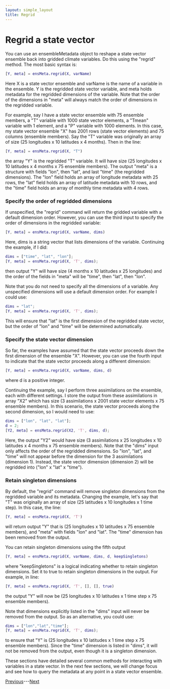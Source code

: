 ```yaml
---
layout: simple_layout
title: Regrid
---
```


# Regrid a state vector

You can use an ensembleMetadata object to reshape a state vector ensemble back into gridded climate variables. Do this using the "regrid" method. The most basic syntax is:
```matlab
[Y, meta] = ensMeta.regrid(X, varName)
```
Here X is a state vector ensemble and varName is the name of a variable in the ensemble. Y is the regridded state vector variable, and meta holds metadata for the regridded dimensions of the variable. Note that the order of the dimensions in "meta" will always match the order of dimensions in the regridded variable.

For example, say I have a state vector ensemble with 75 ensemble members, a "T" variable with 1000 state vector elements, a "Tmean" variable with 1 element, and a "P" variable with 1000 elements. In this case, my state vector ensemble "X" has 2001 rows (state vector elements) and 75 columns (ensemble members). Say the "T" variable was originally an array of size (25 longitudes x 10 latitudes x 4 months). Then in the line:
```matlab
[Y, meta] = ensMeta.regrid(X, "T")
```
the array "Y" is the regridded "T" variable. It will have size (25 longitudes x 10 latitudes x 4 months x 75 ensemble members). The output "meta" is a structure with fields "lon", then "lat", and last "time" (the regridded dimensions). The "lon" field holds an array of longitude metadata with 25 rows, the "lat" field holds an array of latitude metadata with 10 rows, and the "time" field holds an array of monthly time metadata with 4 rows.

### Specify the order of regridded dimensions
If unspecified, the "regrid" command will return the gridded variable with a default dimension order. However, you can use the third input to specify the order of dimensions in the regridded variable:
```matlab
[Y, meta] = ensMeta.regrid(X, varName, dims)
```
Here, dims is a string vector that lists dimensions of the variable. Continuing the example, if I did:
```matlab
dims = ["time", "lat", "lon"];
[Y, meta] = ensMeta.regrid(X, 'T', dims);
```
then output "Y" will have size (4 months x 10 latitudes x 25 longitudes) and the order of the fields in "meta" will be "time", then "lat", then "lon".

Note that you do not need to specify all the dimensions of a variable. Any unspecified dimensions will use a default dimension order. For example I could use:
```matlab
dims = "lat";
[Y, meta] = ensMeta.regrid(X, 'T', dims);
```
This will ensure that "lat" is the first dimension of the regridded state vector, but the order of "lon" and "time" will be determined automatically.

### Specify the state vector dimension
So far, the examples have assumed that the state vector proceeds down the first dimension of the ensemble "X". However, you can use the fourth input to indicate that the state vector proceeds along a different dimension:
```matlab
[Y, meta] = ensMeta.regrid(X, varName, dims, d)
```
where d is a positive integer.

Continuing the example, say I perform three assimilations on the ensemble, each with different settings. I store the output from these assimilations in array "X2" which has size (3 assimilations x 2001 state vector elements x 75 ensemble members). In this scenario, the state vector proceeds along the second dimension, so I would need to use:
```matlab
dims = ["lon", "lat", "lat"];
d = 2;
[Y2, meta] = ensMeta.regrid(X2, 'T', dims, d);
```
Here, the output "Y2" would have size (3 assimilations x 25 longitudes x 10 latitudes x 4 months x 75 ensemble members). Note that the "dims" input only affects the order of the regridded dimensions. So "lon", "lat", and "time" will not appear before the dimension for the 3 assimilations (dimension 1). Instead, the state vector dimension (dimension 2) will be regridded into ("lon" x "lat" x "time").

### Retain singleton dimensions
By default, the "regrid" command will remove singleton dimensions from the regridded variable and its metadata. Changing the example, let's say that "T" was originally an array of size (25 latitudes x 10 longitudes x 1 time step). In this case, the line:
```matlab
[Y, meta] = ensMeta.regrid(X, 'T')
```
will return output "Y" that is (25 longitudes x 10 latitudes x 75 ensemble members), and "meta" with fields "lon" and "lat". The "time" dimension has been removed from the output.

You can retain singleton dimensions using the fifth output
```matlab
[Y, meta] = ensMeta.regrid(X, varName, dims, d, keepSingletons)
```
where "keepSingletons" is a logical indicating whether to retain singleton dimensions. Set it to true to retain singleton dimensions in the output. For example, in line:
```matlab
[Y, meta] = ensMeta.regrid(X, 'T', [], [], true)
```
the output "Y" will now be (25 longitudes x 10 latitudes x 1 time step x 75 ensemble members).

Note that dimensions explicitly listed in the "dims" input will never be removed from the output. So as an alternative, you could use:
```matlab
dims = ["lon","lat","time"];
[Y, meta] = ensMeta.regrid(X, 'T', dims);
```
to ensure that "Y" is (25 longitudes x 10 latitudes x 1 time step x 75 ensemble members). Since the "time" dimension is listed in "dims", it will not be removed from the output, even though it is a singleton dimension.

These sections have detailed several common methods for interacting with variables in a state vector. In the next few sections, we will change focus and see how to query the metadata at any point in a state vector ensemble.

[Previous](sizes)---[Next](find-rows)
